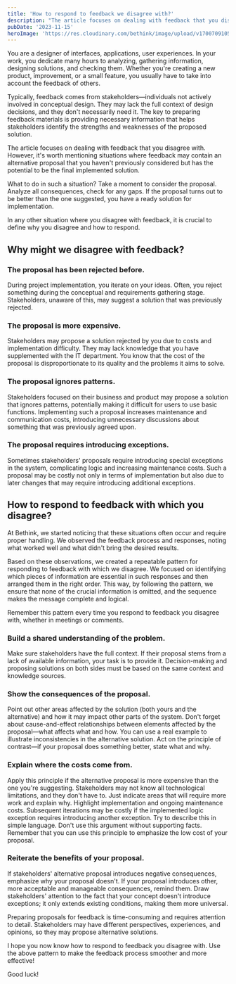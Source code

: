 ```yaml
---
title: 'How to respond to feedback we disagree with?'
description: "The article focuses on dealing with feedback that you disagree with. However, it's worth mentioning situations where feedback may contain an alternative proposal that you haven't previously considered but has the potential to be the final implemented solution."
pubDate: '2023-11-15'
heroImage: 'https://res.cloudinary.com/bethink/image/upload/v1700709105/how-to-respond-to-feedback-we-disagree-with_i7pegf.webp'
---
```


You are a designer of interfaces, applications, user experiences. In your work, you dedicate many hours to analyzing, gathering information, designing solutions, and checking them. Whether you're creating a new product, improvement, or a small feature, you usually have to take into account the feedback of others.

Typically, feedback comes from stakeholders—individuals not actively involved in conceptual design. They may lack the full context of design decisions, and they don't necessarily need it. The key to preparing feedback materials is providing necessary information that helps stakeholders identify the strengths and weaknesses of the proposed solution.

The article focuses on dealing with feedback that you disagree with. However, it's worth mentioning situations where feedback may contain an alternative proposal that you haven't previously considered but has the potential to be the final implemented solution.

What to do in such a situation? Take a moment to consider the proposal. Analyze all consequences, check for any gaps. If the proposal turns out to be better than the one suggested, you have a ready solution for implementation.

In any other situation where you disagree with feedback, it is crucial to define why you disagree and how to respond.

## Why might we disagree with feedback?

### The proposal has been rejected before.

During project implementation, you iterate on your ideas. Often, you reject something during the conceptual and requirements gathering stage. Stakeholders, unaware of this, may suggest a solution that was previously rejected.

### The proposal is more expensive.

Stakeholders may propose a solution rejected by you due to costs and implementation difficulty. They may lack knowledge that you have supplemented with the IT department. You know that the cost of the proposal is disproportionate to its quality and the problems it aims to solve.

### The proposal ignores patterns.

Stakeholders focused on their business and product may propose a solution that ignores patterns, potentially making it difficult for users to use basic functions. Implementing such a proposal increases maintenance and communication costs, introducing unnecessary discussions about something that was previously agreed upon.

### The proposal requires introducing exceptions.

Sometimes stakeholders' proposals require introducing special exceptions in the system, complicating logic and increasing maintenance costs. Such a proposal may be costly not only in terms of implementation but also due to later changes that may require introducing additional exceptions.

## How to respond to feedback with which you disagree?

At Bethink, we started noticing that these situations often occur and require proper handling. We observed the feedback process and responses, noting what worked well and what didn't bring the desired results.

Based on these observations, we created a repeatable pattern for responding to feedback with which we disagree. We focused on identifying which pieces of information are essential in such responses and then arranged them in the right order. This way, by following the pattern, we ensure that none of the crucial information is omitted, and the sequence makes the message complete and logical.

Remember this pattern every time you respond to feedback you disagree with, whether in meetings or comments.

### Build a shared understanding of the problem.

Make sure stakeholders have the full context. If their proposal stems from a lack of available information, your task is to provide it. Decision-making and proposing solutions on both sides must be based on the same context and knowledge sources.

### Show the consequences of the proposal.

Point out other areas affected by the solution (both yours and the alternative) and how it may impact other parts of the system. Don't forget about cause-and-effect relationships between elements affected by the proposal—what affects what and how. You can use a real example to illustrate inconsistencies in the alternative solution. Act on the principle of contrast—if your proposal does something better, state what and why.

### Explain where the costs come from.

Apply this principle if the alternative proposal is more expensive than the one you're suggesting. Stakeholders may not know all technological limitations, and they don't have to. Just indicate areas that will require more work and explain why. Highlight implementation and ongoing maintenance costs. Subsequent iterations may be costly if the implemented logic exception requires introducing another exception. Try to describe this in simple language. Don't use this argument without supporting facts. Remember that you can use this principle to emphasize the low cost of your proposal.

### Reiterate the benefits of your proposal.

If stakeholders' alternative proposal introduces negative consequences, emphasize why your proposal doesn't. If your proposal introduces other, more acceptable and manageable consequences, remind them. Draw stakeholders' attention to the fact that your concept doesn't introduce exceptions; it only extends existing conditions, making them more universal.

Preparing proposals for feedback is time-consuming and requires attention to detail. Stakeholders may have different perspectives, experiences, and opinions, so they may propose alternative solutions.

I hope you now know how to respond to feedback you disagree with. Use the above pattern to make the feedback process smoother and more effective!

Good luck!
